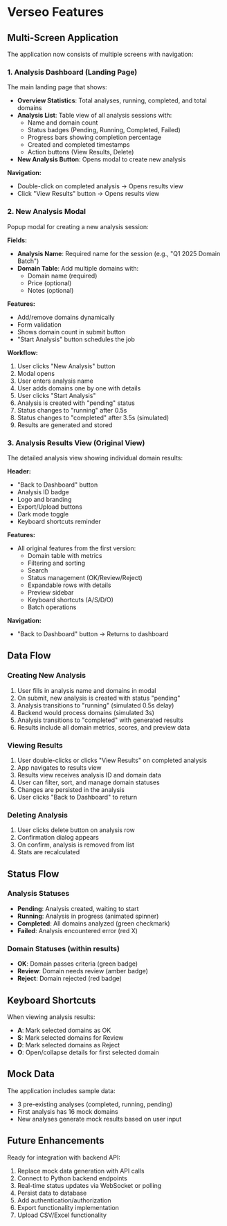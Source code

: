 # Verseo Features

## Multi-Screen Application

The application now consists of multiple screens with navigation:

### 1. Analysis Dashboard (Landing Page)

The main landing page that shows:
- **Overview Statistics**: Total analyses, running, completed, and total domains
- **Analysis List**: Table view of all analysis sessions with:
  - Name and domain count
  - Status badges (Pending, Running, Completed, Failed)
  - Progress bars showing completion percentage
  - Created and completed timestamps
  - Action buttons (View Results, Delete)
- **New Analysis Button**: Opens modal to create new analysis

**Navigation:**
- Double-click on completed analysis → Opens results view
- Click "View Results" button → Opens results view

### 2. New Analysis Modal

Popup modal for creating a new analysis session:

**Fields:**
- **Analysis Name**: Required name for the session (e.g., "Q1 2025 Domain Batch")
- **Domain Table**: Add multiple domains with:
  - Domain name (required)
  - Price (optional)
  - Notes (optional)

**Features:**
- Add/remove domains dynamically
- Form validation
- Shows domain count in submit button
- "Start Analysis" button schedules the job

**Workflow:**
1. User clicks "New Analysis" button
2. Modal opens
3. User enters analysis name
4. User adds domains one by one with details
5. User clicks "Start Analysis"
6. Analysis is created with "pending" status
7. Status changes to "running" after 0.5s
8. Status changes to "completed" after 3.5s (simulated)
9. Results are generated and stored

### 3. Analysis Results View (Original View)

The detailed analysis view showing individual domain results:

**Header:**
- "Back to Dashboard" button
- Analysis ID badge
- Logo and branding
- Export/Upload buttons
- Dark mode toggle
- Keyboard shortcuts reminder

**Features:**
- All original features from the first version:
  - Domain table with metrics
  - Filtering and sorting
  - Search
  - Status management (OK/Review/Reject)
  - Expandable rows with details
  - Preview sidebar
  - Keyboard shortcuts (A/S/D/O)
  - Batch operations

**Navigation:**
- "Back to Dashboard" button → Returns to dashboard

## Data Flow

### Creating New Analysis
1. User fills in analysis name and domains in modal
2. On submit, new analysis is created with status "pending"
3. Analysis transitions to "running" (simulated 0.5s delay)
4. Backend would process domains (simulated 3s)
5. Analysis transitions to "completed" with generated results
6. Results include all domain metrics, scores, and preview data

### Viewing Results
1. User double-clicks or clicks "View Results" on completed analysis
2. App navigates to results view
3. Results view receives analysis ID and domain data
4. User can filter, sort, and manage domain statuses
5. Changes are persisted in the analysis
6. User clicks "Back to Dashboard" to return

### Deleting Analysis
1. User clicks delete button on analysis row
2. Confirmation dialog appears
3. On confirm, analysis is removed from list
4. Stats are recalculated

## Status Flow

### Analysis Statuses
- **Pending**: Analysis created, waiting to start
- **Running**: Analysis in progress (animated spinner)
- **Completed**: All domains analyzed (green checkmark)
- **Failed**: Analysis encountered error (red X)

### Domain Statuses (within results)
- **OK**: Domain passes criteria (green badge)
- **Review**: Domain needs review (amber badge)
- **Reject**: Domain rejected (red badge)

## Keyboard Shortcuts

When viewing analysis results:
- **A**: Mark selected domains as OK
- **S**: Mark selected domains for Review
- **D**: Mark selected domains as Reject
- **O**: Open/collapse details for first selected domain

## Mock Data

The application includes sample data:
- 3 pre-existing analyses (completed, running, pending)
- First analysis has 16 mock domains
- New analyses generate mock results based on user input

## Future Enhancements

Ready for integration with backend API:
1. Replace mock data generation with API calls
2. Connect to Python backend endpoints
3. Real-time status updates via WebSocket or polling
4. Persist data to database
5. Add authentication/authorization
6. Export functionality implementation
7. Upload CSV/Excel functionality

